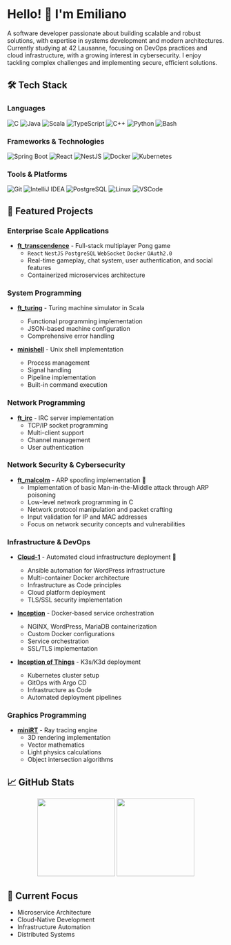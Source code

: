 # Hello! 👋 I'm Emiliano

A software developer passionate about building scalable and robust solutions, with expertise in systems development and modern architectures. Currently studying at 42 Lausanne, focusing on DevOps practices and cloud infrastructure, with a growing interest in cybersecurity. I enjoy tackling complex challenges and implementing secure, efficient solutions.

## 🛠️ Tech Stack

### Languages
![C](https://img.shields.io/badge/-C-00599C?style=flat-square&logo=c&logoColor=white)
![Java](https://img.shields.io/badge/-Java-ED8B00?style=flat-square&logo=openjdk&logoColor=white)
![Scala](https://img.shields.io/badge/-Scala-DC322F?style=flat-square&logo=scala&logoColor=white)
![TypeScript](https://img.shields.io/badge/-TypeScript-3178C6?style=flat-square&logo=typescript&logoColor=white)
![C++](https://img.shields.io/badge/-C++-00599C?style=flat-square&logo=c%2B%2B&logoColor=white)
![Python](https://img.shields.io/badge/-Python-3776AB?style=flat-square&logo=python&logoColor=white)
![Bash](https://img.shields.io/badge/-Bash-4EAA25?style=flat-square&logo=gnu-bash&logoColor=white)

### Frameworks & Technologies
![Spring Boot](https://img.shields.io/badge/-Spring_Boot-6DB33F?style=flat-square&logo=spring-boot&logoColor=white)
![React](https://img.shields.io/badge/-React-61DAFB?style=flat-square&logo=react&logoColor=black)
![NestJS](https://img.shields.io/badge/-NestJS-E0234E?style=flat-square&logo=nestjs&logoColor=white)
![Docker](https://img.shields.io/badge/-Docker-2496ED?style=flat-square&logo=docker&logoColor=white)
![Kubernetes](https://img.shields.io/badge/-Kubernetes-326CE5?style=flat-square&logo=kubernetes&logoColor=white)

### Tools & Platforms
![Git](https://img.shields.io/badge/-Git-F05032?style=flat-square&logo=git&logoColor=white)
![IntelliJ IDEA](https://img.shields.io/badge/-IntelliJ_IDEA-000000?style=flat-square&logo=intellij-idea&logoColor=white)
![PostgreSQL](https://img.shields.io/badge/-PostgreSQL-336791?style=flat-square&logo=postgresql&logoColor=white)
![Linux](https://img.shields.io/badge/-Linux-FCC624?style=flat-square&logo=linux&logoColor=black)
![VSCode](https://img.shields.io/badge/-VSCode-007ACC?style=flat-square&logo=visual-studio-code&logoColor=white)

## 🚀 Featured Projects

### Enterprise Scale Applications
- **[ft_transcendence](https://github.com/eprei/42_ft_transcendence)** - Full-stack multiplayer Pong game
  - `React` `NestJS` `PostgreSQL` `WebSocket` `Docker` `OAuth2.0`
  - Real-time gameplay, chat system, user authentication, and social features
  - Containerized microservices architecture

### System Programming
- **[ft_turing](https://github.com/eprei/42_ft_turing)** - Turing machine simulator in Scala
  - Functional programming implementation
  - JSON-based machine configuration
  - Comprehensive error handling

- **[minishell](https://github.com/eprei/42_minishell)** - Unix shell implementation
  - Process management
  - Signal handling
  - Pipeline implementation
  - Built-in command execution

### Network Programming
- **[ft_irc](https://github.com/eprei/42_ft_irc)** - IRC server implementation
  - TCP/IP socket programming
  - Multi-client support
  - Channel management
  - User authentication

 ### Network Security & Cybersecurity
- **[ft_malcolm](https://github.com/eprei/ft_malcolm)** - ARP spoofing implementation 🚧
  - Implementation of basic Man-in-the-Middle attack through ARP poisoning
  - Low-level network programming in C
  - Network protocol manipulation and packet crafting
  - Input validation for IP and MAC addresses
  - Focus on network security concepts and vulnerabilities

### Infrastructure & DevOps
- **[Cloud-1](https://github.com/eprei/cloud-1)** - Automated cloud infrastructure deployment 🚧
  - Ansible automation for WordPress infrastructure
  - Multi-container Docker architecture
  - Infrastructure as Code principles
  - Cloud platform deployment
  - TLS/SSL security implementation
 
- **[Inception](https://github.com/eprei/42_inception)** - Docker-based service orchestration
  - NGINX, WordPress, MariaDB containerization
  - Custom Docker configurations
  - Service orchestration
  - SSL/TLS implementation

- **[Inception of Things](https://github.com/eprei/42_Inception-of-Things)** - K3s/K3d deployment
  - Kubernetes cluster setup
  - GitOps with Argo CD
  - Infrastructure as Code
  - Automated deployment pipelines

### Graphics Programming
- **[miniRT](https://github.com/eprei/42_minirt)** - Ray tracing engine
  - 3D rendering implementation
  - Vector mathematics
  - Light physics calculations
  - Object intersection algorithms

## 📈 GitHub Stats

<div align="center">
  <img height="180em" src="https://github-readme-stats.vercel.app/api?username=eprei&show_icons=true&theme=prussian&include_all_commits=true&count_private=true"/>
  <img height="180em" src="https://github-readme-stats.vercel.app/api/top-langs/?username=eprei&layout=compact&langs_count=7&theme=prussian"/>
</div>

## 🎯 Current Focus
- Microservice Architecture
- Cloud-Native Development
- Infrastructure Automation
- Distributed Systems
